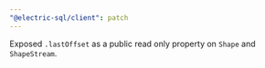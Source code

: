 ```yaml
---
"@electric-sql/client": patch
---
```


Exposed `.lastOffset` as a public read only property on `Shape` and `ShapeStream`.
